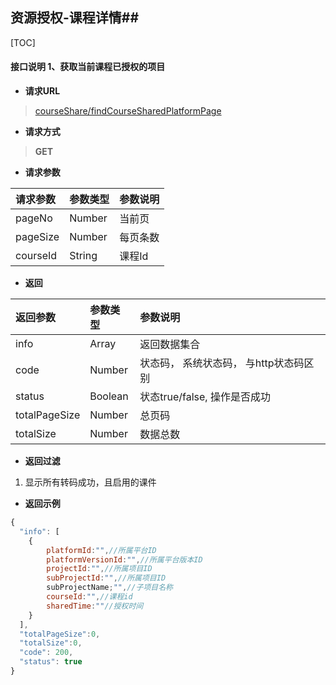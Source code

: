 ## 资源授权-课程详情##

[TOC]

#### 接口说明 1、获取当前课程已授权的项目

- **请求URL**
> [courseShare/findCourseSharedPlatformPage](#)

- **请求方式**
>**GET**

- **请求参数**

| 请求参数      |  参数类型 |  参数说明     |
| :--------     | :-------- | :------       |
| pageNo        | Number    |  当前页       |
| pageSize      | Number    |  每页条数     |
| courseId| String  |  课程Id  |


- **返回**

| 返回参数      |     参数类型  |   参数说明                             |
| :--------     | :--------     | :------                                |
| info          | Array         | 返回数据集合                           |
| code          | Number        | 状态码， 系统状态码， 与http状态码区别 |
| status        | Boolean       | 状态true/false, 操作是否成功           |
| totalPageSize | Number        | 总页码                                 |
| totalSize     | Number        | 数据总数                               |


- **返回过滤**

1. 显示所有转码成功，且启用的课件

- **返回示例**


```javascript
{
  "info": [
    {
        platformId:"",//所属平台ID
        platformVersionId:"",//所属平台版本ID
        projectId:"",//所属项目ID
        subProjectId:"",//所属项目ID
		subProjectName;"",//子项目名称
        courseId:"",//课程id
        sharedTime:""//授权时间
    }
  ],
  "totalPageSize":0,
  "totalSize":0,
  "code": 200,
  "status": true
}
```